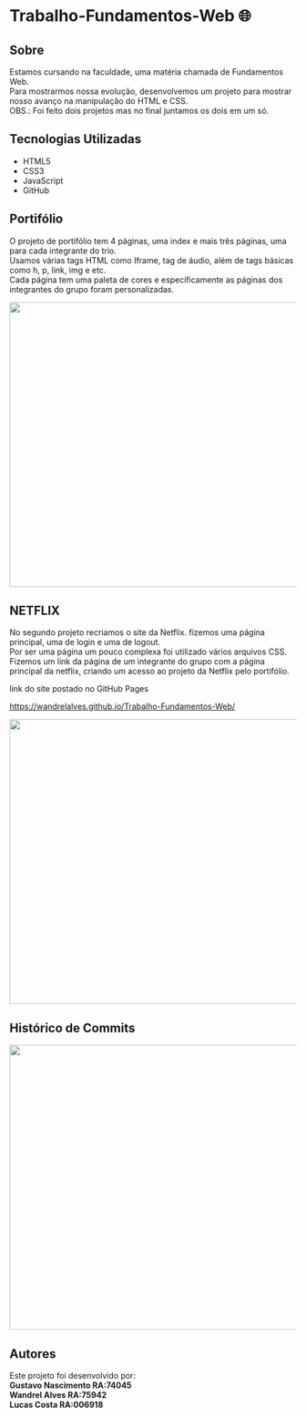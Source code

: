 # Trabalho-Fundamentos-Web 🌐

## Sobre

<p>Estamos cursando na faculdade, uma matéria chamada de Fundamentos Web.<br>
Para mostrarmos nossa evolução, desenvolvemos um projeto para mostrar nosso avanço na manipulação do HTML e CSS. <br>OBS.: Foi feito dois projetos mas no final juntamos os dois em um só.</p>

<h2>Tecnologias Utilizadas</h2>
<ul>
  <li>HTML5</li>
  <li>CSS3</li>
  <li>JavaScript</li>
  <li>GitHub
</ul>

## Portifólio

<p>O projeto de portifólio tem 4 páginas, uma index e mais três páginas, uma para cada integrante do trio.<br>
Usamos várias tags HTML como Iframe, tag de áudio, além de tags básicas como h, p, link, img e etc.<br>
Cada página tem uma paleta de cores e especificamente as páginas dos integrantes do grupo foram personalizadas.
</p>
  <img src="gif index portifólio.gif" height="500" width="900"/>

## NETFLIX

<p>No segundo projeto recriamos o site da Netflix. fizemos uma página principal, uma de login e uma de logout.<br> Por ser uma página um pouco complexa foi utilizado vários arquivos CSS.<br> Fizemos um link da página de um integrante do grupo com a página principal da netflix, criando um acesso ao projeto da Netflix pelo portifólio.</p>
<p>link do site postado no GitHub Pages</p> 
<p><a href="https://wandrelalves.github.io/Trabalho-Fundamentos-Web/"> https://wandrelalves.github.io/Trabalho-Fundamentos-Web/</a></p>
<img src="gif netflix.gif" height="500" width="900"/>

## Histórico de Commits

<img src="gráfico de commit.gif" height="500" width="900"/>

## Autores

<p>Este projeto foi desenvolvido por:<br>
<Strong>Gustavo Nascimento RA:74045<br>Wandrel Alves RA:75942<br>Lucas Costa RA:006918</strong>
